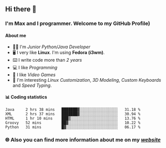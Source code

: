 ## Hi there 👋
### I'm Max and I programmer. Welcome to my GitHub Profile)

#### **About me**
- 👨‍💻 I'm _Junior Python/Java Developer_
- 🖥️ I very like **Linux**. I'm using **Fedora (i3wm)**.
- ⌨️ I write code more than _2 years_
- 💻 I like _Programming_
- 👾 I like _Video Games_
- 👀 I'm interesting _Linux Customization_, _3D Modeling_, _Custom Keyboards_ and _Speed Typing_.

#### 📊 **Coding statistics**
<!--START_SECTION:waka-->
```text
Java     2 hrs 38 mins   ███████▓░░░░░░░░░░░░░░░░░   31.18 % 
XML      2 hrs 37 mins   ███████▓░░░░░░░░░░░░░░░░░   30.94 % 
HTML     1 hr 10 mins    ███▒░░░░░░░░░░░░░░░░░░░░░   13.76 % 
Groovy   52 mins         ██▓░░░░░░░░░░░░░░░░░░░░░░   10.22 % 
Python   31 mins         █▓░░░░░░░░░░░░░░░░░░░░░░░   06.17 % 
```
<!--END_SECTION:waka-->

### 🌐 **Also you can find more information about me on my _[website](https://merive.herokuapp.com/)_**
